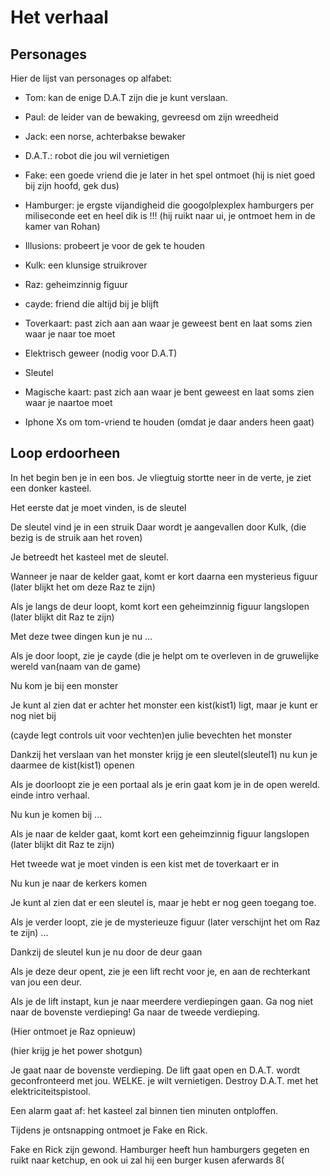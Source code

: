 # Het verhaal

## Personages
Hier de lijst van personages op alfabet:

 * Tom: kan de enige D.A.T zijn die je kunt verslaan.
 * Paul: de leider van de bewaking, gevreesd om zijn wreedheid
 * Jack: een norse, achterbakse bewaker
 * D.A.T.: robot die jou wil vernietigen
 * Fake: een goede vriend die je later in het spel 
   ontmoet (hij is niet goed bij zijn hoofd, gek dus)
 * Hamburger: je ergste vijandigheid die googolplexplex hamburgers per miliseconde eet 
   en heel dik is !!! (hij ruikt naar ui, je ontmoet hem in de kamer van Rohan)
 * Illusions: probeert je voor de gek te houden
 * Kulk: een klunsige struikrover
 * Raz: geheimzinnig figuur
 * cayde: friend die altijd bij je blijft 

* Toverkaart: past zich aan aan waar je geweest bent en laat soms zien waar je naar toe moet
* Elektrisch geweer (nodig voor D.A.T)
* Sleutel
* Magische kaart: past zich aan waar je bent geweest en laat soms zien waar je naartoe moet
* Iphone Xs om tom-vriend te houden (omdat je daar anders heen gaat)

## Loop erdoorheen


In het begin ben je in een bos.
Je vliegtuig stortte neer in de verte, je ziet een donker kasteel.


Het eerste dat je moet vinden, is de sleutel

De sleutel vind je in een struik
Daar wordt je aangevallen door Kulk, (die bezig is de struik aan het roven)


Je betreedt het kasteel met de sleutel.


Wanneer je naar de kelder gaat, komt er kort daarna een mysterieus figuur (later blijkt het
om deze Raz te zijn)

Als je langs de deur loopt, komt kort een geheimzinnig figuur langslopen (later blijkt
dit Raz te zijn)


Met deze twee dingen kun je nu ...

Als je door loopt, zie je cayde (die je helpt om te overleven in de gruwelijke wereld van(naam van de game)


Nu kom je bij een monster

Je kunt al zien dat er achter het monster een kist(kist1) ligt, maar je kunt er nog niet bij

(cayde legt controls uit voor vechten)en julie bevechten het monster

Dankzij het verslaan van het monster krijg je een sleutel(sleutel1) nu kun je daarmee de kist(kist1) openen

Als je doorloopt zie je een portaal als je erin gaat kom je in de open wereld. einde intro verhaal. 

Nu kun je komen bij ...

Als je naar de kelder gaat, komt kort een geheimzinnig figuur langslopen (later blijkt
dit Raz te zijn)

Het tweede wat je moet vinden is een kist met de toverkaart er in

Nu kun je naar de kerkers komen

Je kunt al zien dat er een sleutel is, maar je hebt er nog geen toegang toe.

Als je verder loopt, zie je de mysterieuze figuur (later verschijnt het
om Raz te zijn) ...

Dankzij de sleutel kun je nu door de deur gaan

Als je deze deur opent, zie je een lift recht voor je,
en aan de rechterkant van jou een deur.

Als je de lift instapt, kun je naar meerdere verdiepingen gaan.
Ga nog niet naar de bovenste verdieping!
Ga naar de tweede verdieping.

(Hier ontmoet je Raz opnieuw)

(hier krijg je het power shotgun)

Je gaat naar de bovenste verdieping.
De lift gaat open en D.A.T. wordt geconfronteerd met jou.
WELKE. je wilt vernietigen.
Destroy D.A.T. met het elektriciteitspistool.

Een alarm gaat af: het kasteel zal binnen tien minuten ontploffen.

Tijdens je ontsnapping ontmoet je Fake en Rick.

Fake en Rick zijn gewond.
Hamburger heeft hun hamburgers gegeten en ruikt naar ketchup, en ook ui zal hij een burger kusen aferwards 8(
